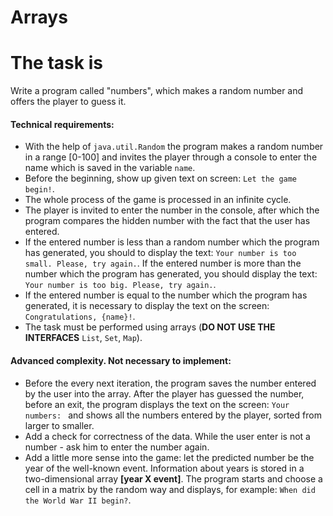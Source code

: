 # Arrays

# The task is

Write a program called "numbers", which makes a random number and offers the player to guess it.

#### Technical requirements:

- With the help of `java.util.Random` the program makes a random number in a range [0-100] and invites the player
  through a console to enter the name which is saved in the variable `name`.
- Before the beginning, show up given text on screen: `Let the game begin!`.
- The whole process of the game is processed in an infinite cycle.
- The player is invited to enter the number in the console, after which the program compares the hidden number with the
  fact that the user has entered.
- If the entered number is less than a random number which the program has generated, you should to display the
  text: `Your number is too small. Please, try again.`. If the entered number is more than the number which the program
  has generated, you should display the text: `Your number is too big. Please, try again.`.
- If the entered number is equal to the number which the program has generated, it is necessary to display the text on
  the screen: `Congratulations, {name}!`.
- The task must be performed using arrays (**DO NOT USE THE INTERFACES** `List`, `Set`, `Map`).

#### Advanced complexity. Not necessary to implement:

- Before the every next iteration, the program saves the number entered by the user into the array. After the player has
  guessed the number, before an exit, the program displays the text on the screen: `Your numbers: ` and shows all the
  numbers entered by the player, sorted from larger to smaller.
- Add a check for correctness of the data. While the user enter is not a number - ask him to enter the number again.
- Add a little more sense into the game: let the predicted number be the year of the well-known event. Information about
  years is stored in a two-dimensional array **\[year X event\]**. The program starts and choose a cell in a matrix by
  the random way and displays, for example: `When did the World War II begin?`.
